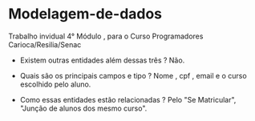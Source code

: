 # Modelagem-de-dados
Trabalho invidual 4° Módulo , para o Curso Programadores Carioca/Resilia/Senac 
- Existem  outras  entidades  além  dessas três ?
Não. 

-  Quais são os principais campos e tipo ?
Nome , cpf , email e o curso escolhido pelo aluno.

- Como  essas entidades  estão relacionadas ? 
Pelo "Se Matricular", "Junção de alunos dos mesmo curso".
